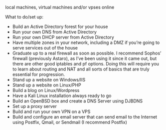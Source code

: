 
local machines, virtual machines and/or vpses online

What to do/set up:

-  Build an Active Directory forest for your house
- Run your own DNS from Active Directory
- Run your own DHCP server from Active Directory
- Have multiple zones in your network, including a DMZ if you’re going to serve services out of the house
- Graduate up to a real firewall as soon as possible. I recommend Sophos’ firewall (previously Astaro), as I’ve been using it since it came out, but there are other good iptables and pf options. Doing this will require you to learn about routing and NAT and all sorts of basics that are truly essential for progression.
- Stand up a website on Windows/IIS
- Stand up a website on Linux/PHP
- Build a blog on Linux/Wordpress
- Have a Kali Linux installation always ready to go
- Build an OpenBSD box and create a DNS Server using DJBDNS
- Set up a proxy server
- Build and run your own VPN on a VPS
- Build and configure an email server that can send email to the Internet using Postfix, Qmail, or Sendmail (I recommend Postfix)


